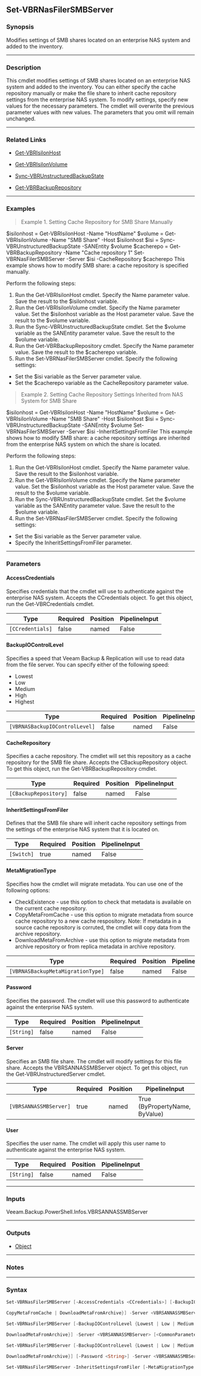 Set-VBRNasFilerSMBServer
------------------------

### Synopsis
Modifies settings of SMB shares located on an enterprise NAS system and added to the inventory.

---

### Description

This cmdlet modifies settings of SMB shares located on an enterprise NAS system and added to the inventory. You can either specify the cache repository manually or make the file share to inherit cache repository settings from the enterprise NAS system. To modify settings, specify new values for the necessary parameters. The cmdlet will overwrite the previous parameter values with new values. The parameters that you omit will remain unchanged.

---

### Related Links
* [Get-VBRIsilonHost](Get-VBRIsilonHost)

* [Get-VBRIsilonVolume](Get-VBRIsilonVolume)

* [Sync-VBRUnstructuredBackupState](Sync-VBRUnstructuredBackupState)

* [Get-VBRBackupRepository](Get-VBRBackupRepository)

---

### Examples
> Example 1. Setting Cache Repository for SMB Share Manually

$isilonhost = Get-VBRIsilonHost -Name "HostName"
$volume = Get-VBRIsilonVolume -Name "SMB Share" -Host $isilonhost
$isi = Sync-VBRUnstructuredBackupState -SANEntity $volume
$cacherepo = Get-VBRBackupRepository -Name "Cache repository 1"
Set-VBRNasFilerSMBServer -Server $isi -CacheRepository $cacherepo
This example shows how to modify SMB share: a cache repository is specified manually.

Perform the following steps:
1. Run the Get-VBRIsilonHost cmdlet. Specify the Name parameter value. Save the result to the $isilonhost variable.
2. Run the Get-VBRIsilonVolume cmdlet. Specify the Name parameter value. Set the $isilonhost variable as the Host parameter value. Save the result to the $volume variable.
3. Run the Sync-VBRUnstructuredBackupState cmdlet. Set the $volume variable as the SANEntity parameter value. Save the result to the $volume variable.
4. Run the Get-VBRBackupRepository cmdlet. Specify the Name parameter value. Save the result to the $cacherepo variable.
5. Run the Set-VBRNasFilerSMBServer cmdlet. Specify the following settings:
- Set the $isi variable as the Server parameter value.
- Set the $cacherepo variable as the CacheRepository parameter value.
> Example 2. Setting Cache Repository Settings Inherited from NAS System for SMB Share

$isilonhost = Get-VBRIsilonHost -Name "HostName"
$volume = Get-VBRIsilonVolume -Name "SMB Share" -Host $isilonhost
$isi = Sync-VBRUnstructuredBackupState -SANEntity $volume
Set-VBRNasFilerSMBServer -Server $isi -InheritSettingsFromFiler
This example shows how to modify SMB share: a cache repository settings are inherited from the enterprise NAS system on which the share is located.

Perform the following steps:
1. Run the Get-VBRIsilonHost cmdlet. Specify the Name parameter value. Save the result to the $isilonhost variable.
2. Run the Get-VBRIsilonVolume cmdlet. Specify the Name parameter value. Set the $isilonhost variable as the Host parameter value. Save the result to the $volume variable.
3. Run the Sync-VBRUnstructuredBackupState cmdlet. Set the $volume variable as the SANEntity parameter value. Save the result to the $volume variable.
4. Run the Set-VBRNasFilerSMBServer cmdlet. Specify the following settings:
- Set the $isi variable as the Server parameter value.
- Specify the InheritSettingsFromFiler parameter.

---

### Parameters
#### **AccessCredentials**
Specifies credentials that the cmdlet will use to authenticate against the enterprise NAS system. Accepts the CCredentials object. To get this object, run the Get-VBRCredentials cmdlet.

|Type            |Required|Position|PipelineInput|
|----------------|--------|--------|-------------|
|`[CCredentials]`|false   |named   |False        |

#### **BackupIOControlLevel**
Specifies a speed that Veeam Backup & Replication will use to read data from the file server. You can specify either of the following speed:
* Lowest
* Low
* Medium
* High
* Highest

|Type                          |Required|Position|PipelineInput|
|------------------------------|--------|--------|-------------|
|`[VBRNASBackupIOControlLevel]`|false   |named   |False        |

#### **CacheRepository**
Specifies a cache repository. The cmdlet will set this repository as a cache repository for the SMB file share. Accepts the CBackupRepository object. To get this object, run the Get-VBRBackupRepository cmdlet.

|Type                 |Required|Position|PipelineInput|
|---------------------|--------|--------|-------------|
|`[CBackupRepository]`|false   |named   |False        |

#### **InheritSettingsFromFiler**
Defines that the SMB file share will inherit cache repository settings from the settings of the enterprise NAS system that it is located on.

|Type      |Required|Position|PipelineInput|
|----------|--------|--------|-------------|
|`[Switch]`|true    |named   |False        |

#### **MetaMigrationType**
Specifies how the cmdlet will migrate metadata. You can use one of the following options:
* CheckExistence - use this option to check that metadata is available on the current cache repository.
* CopyMetaFromCache - use this option to migrate metadata from source cache repository to a new cache respository. Note: If metadata in a source cache repository is corruted, the cmdlet will copy data from the archive repository.
* DownloadMetaFromArchive - use this option to migrate metadata from archive repository or from replica metadata in archive repository.

|Type                             |Required|Position|PipelineInput|
|---------------------------------|--------|--------|-------------|
|`[VBRNASBackupMetaMigrationType]`|false   |named   |False        |

#### **Password**
Specifies the password. The cmdlet will use this password to authenticate against the enterprise NAS system.

|Type      |Required|Position|PipelineInput|
|----------|--------|--------|-------------|
|`[String]`|false   |named   |False        |

#### **Server**
Specifies an SMB file share. The cmdlet will modify settings for this file share. Accepts the VBRSANNASSMBServer object. To get this object, run the Get-VBRUnstructuredServer cmdlet.

|Type                  |Required|Position|PipelineInput                 |
|----------------------|--------|--------|------------------------------|
|`[VBRSANNASSMBServer]`|true    |named   |True (ByPropertyName, ByValue)|

#### **User**
Specifies the user name. The cmdlet will apply this user name to authenticate against the enterprise NAS system.

|Type      |Required|Position|PipelineInput|
|----------|--------|--------|-------------|
|`[String]`|false   |named   |False        |

---

### Inputs
Veeam.Backup.PowerShell.Infos.VBRSANNASSMBServer

---

### Outputs
* [Object](https://learn.microsoft.com/en-us/dotnet/api/System.Object)

---

### Notes

---

### Syntax
```PowerShell
Set-VBRNasFilerSMBServer [-AccessCredentials <CCredentials>] [-BackupIOControlLevel {Lowest | Low | Medium | High | Highest}] [-CacheRepository <CBackupRepository>] [-MetaMigrationType {CheckExistence | 
```
```PowerShell
CopyMetaFromCache | DownloadMetaFromArchive}] -Server <VBRSANNASSMBServer> [<CommonParameters>]
```
```PowerShell
Set-VBRNasFilerSMBServer [-BackupIOControlLevel {Lowest | Low | Medium | High | Highest}] [-CacheRepository <CBackupRepository>] [-MetaMigrationType {CheckExistence | CopyMetaFromCache | 
```
```PowerShell
DownloadMetaFromArchive}] -Server <VBRSANNASSMBServer> [<CommonParameters>]
```
```PowerShell
Set-VBRNasFilerSMBServer [-BackupIOControlLevel {Lowest | Low | Medium | High | Highest}] [-CacheRepository <CBackupRepository>] [-MetaMigrationType {CheckExistence | CopyMetaFromCache | 
```
```PowerShell
DownloadMetaFromArchive}] [-Password <String>] -Server <VBRSANNASSMBServer> [-User <String>] [<CommonParameters>]
```
```PowerShell
Set-VBRNasFilerSMBServer -InheritSettingsFromFiler [-MetaMigrationType {CheckExistence | CopyMetaFromCache | DownloadMetaFromArchive}] -Server <VBRSANNASSMBServer> [<CommonParameters>]
```
